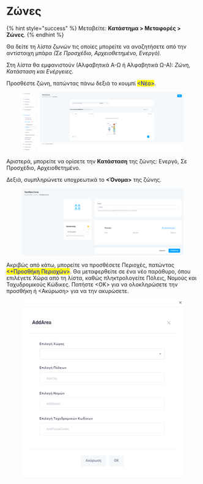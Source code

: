 # Ζώνες

{% hint style="success" %}
Μεταβείτε: **Κατάστημα > Μεταφορές > Ζώνες**.
{% endhint %}

Θα δείτε τη _λίστα ζωνών_ τις οποίες μπορείτε να αναζητήσετε από την αντίστοιχη μπάρα _(Σε Προσχέδιο, Αρχειοθετημένο, Ενεργό)._&#x20;

Στη _λίστα_ θα εμφανιστούν (Αλφαβητικά Α-Ω ή Αλφαβητικά Ω-Α): _Ζώνη, Κατάσταση και Ενέργειες._

Προσθέστε ζώνη, πατώντας πάνω δεξιά το κουμπί <mark style="color:blue;"><Νέο></mark>.&#x20;

<figure><img src="../../.gitbook/assets/ScreenHunter 180.png" alt=""><figcaption></figcaption></figure>

Αριστερά, μπορείτε να ορίσετε την **Κατάσταση** της ζώνης: Ενεργό, Σε Προσχέδιο, Αρχειοθετημένο.

Δεξιά, συμπληρώνετε υποχρεωτικά το **<Όνομα>** της ζώνης.

<figure><img src="../../.gitbook/assets/ScreenHunter 181.png" alt=""><figcaption></figcaption></figure>

Ακριβώς από κάτω, μπορείτε να προσθέσετε Περιοχές, πατώντας <mark style="color:blue;"><+Προσθήκη Περιοχών></mark>. Θα μεταφερθείτε σε ένα νέο παράθυρο, όπου επιλέγετε Χώρα από τη λίστα, καθώς πληκτρολογείτε Πόλεις, Νομούς και Ταχυδρομικούς Κώδικες. Πατήστε <ΟΚ> για να ολοκληρώσετε την προσθήκη ή <Ακύρωση> για να την ακυρώσετε.&#x20;

<figure><img src="../../.gitbook/assets/ScreenHunter 182.png" alt=""><figcaption></figcaption></figure>
